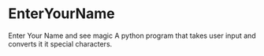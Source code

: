 # EnterYourName
Enter Your Name and see magic
A python program that takes user input and converts it it special characters.